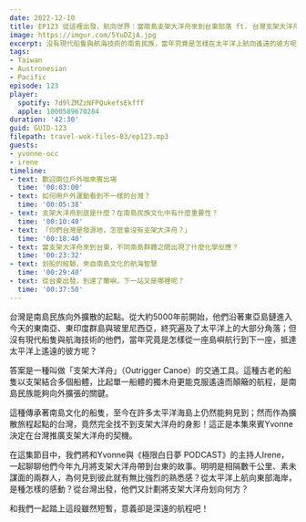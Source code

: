 ```yaml
---
date: 2022-12-10
title: EP123 從這裡出發，航向世界：當南島支架大洋舟來到台東部落 ft. 台灣支架大洋舟協會 Yvonne & 極限白日夢 Irene
image: https://imgur.com/5YuDZjA.jpg
excerpt: 沒有現代船隻與航海技術的南島民族，當年究竟是怎樣在太平洋上航向遙遠的彼方呢？答案是一種叫做「支架大洋舟」（Outrigger Canoe）的交通工具。在這集節目中，我們將和Yvonne與Irene，一起聊聊今年九月將支架大洋舟帶到台東的故事。
tags:
- Taiwan
- Austronesian
- Pacific
episode: 123
player:
  spotify: 7d9lZMZzNFPQukefsEkfff
  apple: 1000589670284
duration: '42:30'
guid: GUID-123
filepath: travel-wok-files-03/ep123.mp3
guests:
- yvonne-occ
- irene
timeline:
- text: 歡迎兩位戶外咖來賓出場
  time: '00:03:00'
- text: 如何用戶外運動看到不一樣的台灣？
  time: '00:05:38'
- text: 支架大洋舟到底是什麼？在南島民族文化中有什麼重要性？
  time: '00:10:40'
- text: 「你們台灣是發源地，怎麼會沒有支架大洋舟？」
  time: '00:18:40'
- text: 當支架大洋舟來到台東，不同南島群體之間出現了什麼化學反應？
  time: '00:23:32'
- text: 划船的經驗，來自南島文化的航海智慧
  time: '00:29:40'
- text: 從台東出發，到達了蘭嶼，下一站又是哪裡呢？
  time: '00:37:50'
---
```

台灣是南島民族向外擴散的起點。從大約5000年前開始，他們沿著東亞島鏈進入今天的東南亞、東印度群島與玻里尼西亞，終究遍及了太平洋上的大部分角落；但沒有現代船隻與航海技術的他們，當年究竟是怎樣從一座島嶼航行到下一座，抵達太平洋上遙遠的彼方呢？

答案是一種叫做「支架大洋舟」（Outrigger Canoe）的交通工具。這種古老的船隻以支架結合多個船體，比起單一船體的獨木舟更能克服遙遠而顛簸的航程，是南島民族能夠向外擴張的關鍵。

這種傳承著南島文化的船隻，至今在許多太平洋海島上仍然能夠見到；然而作為擴散旅程起點的台灣，竟然完全找不到支架大洋舟的身影！這正是本集來賓Yvonne決定在台灣推廣支架大洋舟的契機。

在這集節目中，我們將和Yvonne與《極限白日夢 PODCAST》的主持人Irene，一起聊聊他們今年九月將支架大洋舟帶到台東的故事。明明是相隔數千公里、素未謀面的兩群人，為何見到彼此就有無比強烈的熟悉感？從太平洋上航向東部海岸，是種怎樣的感動？從台灣出發，他們又計劃將支架大洋舟划向何方？

和我們一起踏上這段雖然短暫，意義卻是深遠的航程吧！
